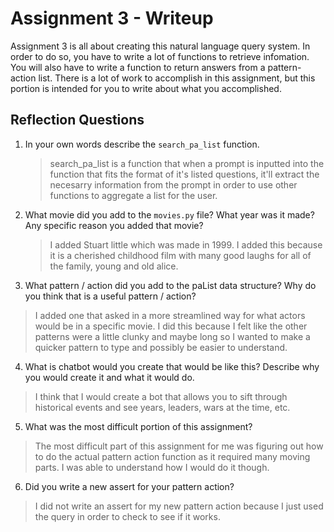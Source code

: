 # Assignment 3 - Writeup

Assignment 3 is all about creating this natural language query system.  In order to do so, you have to write a lot of functions to retrieve infomation.  You will also have to write a function to return answers from a pattern-action list.  There is a lot of work to accomplish in this assignment, but this portion is intended for you to write about what you accomplished.

## Reflection Questions
1. In your own words describe the `search_pa_list` function.
    > search_pa_list is a function that when a prompt is inputted into the function that fits the format of it's listed questions, it'll extract the necesarry information from the prompt in order to use other functions to aggregate a list for the user.

2. What movie did you add to the `movies.py` file?  What year was it made? Any specific reason you added that movie?
    > I added Stuart little which was made in 1999. I added this because it is a cherished childhood film with many good laughs for all of the family, young and old alice.

3. What pattern / action did you add to the paList data structure?  Why do you think that is a useful pattern / action?
> I added one that asked in a more streamlined way for what actors would be in a specific movie. I did this because I felt like the other patterns were a little clunky and maybe long so I wanted to make a quicker pattern to type and possibly be easier to understand.
4. What is chatbot would you create that would be like this?  Describe why you would create it and what it would do.
> I think that I would create a bot that allows you to sift through historical events and see years, leaders, wars at the time, etc.

5. What was the most difficult portion of this assignment?
> The most difficult part of this assignment for me was figuring out how to do the actual pattern action function as it required many moving parts. I was able to understand how I would do it though.


6. Did you write a new assert for your pattern action?
> I did not write an assert for my new pattern action because I just used the query in order to check to see if it works.



